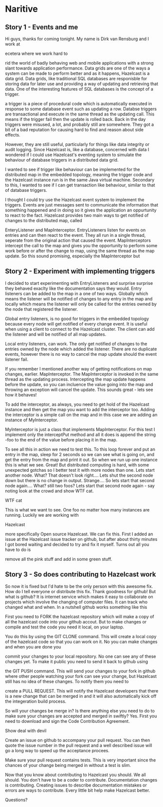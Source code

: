 # Naritive 
## Story 1 - Events and me
Hi guys, thanks for coming tonight. My name is Dirk van Rensburg and I work at 

ecetera where we work hard to 

rid the world of badly behaving web and mobile applications with a strong slant towards application performance. Data grids are one of the ways a system can be made to perform better and as it happens, Hazelcast is a data grid. Data grids, like traditional SQL databases are responisble for storing data for later use and providing a way of updating and retrieving that data. One of the interesting features of SQL databases is the concept of a trigger.

a trigger is a piece of procedural code which is automatically executed in response to some database event such as updating a row. Databse triggers are transactional and execute in the same thread as the updating call. This means if the trigger fail then the update is rolled back. Back in the day triggers were misused, a lot, and probably still are somewhere. They got a bit of a bad reputation for causing hard to find and reason about side effects. 

However, they are still useful, particularly for things like data integrity or audit logging. Since Hazelcast is, like a database, concerned with data I wondered if I could use Hazelcast's eventing system to simulate the behaviour of database triggers in a distributed data grid. 

I wanted to see if trigger like behaviour can be implemented for the distributed map in the embedded topology, meaning the trigger code and the Hazelcast instance run is in the same Java virtual machine. Secondary to this, I wanted to see if I can get transaction like behaviour, similar to that of database triggers.

I thought I could try use the Hazelcast event system to implement the triggers. Events are just messages sent to communicate the information that something happened and in doing so it gives the application an oppurtunity to react to the fact. Hazelcast provides two main ways to get notified of changes to the distributed map, called 

EnteryListener and MapInterceptor. EntryListeners listen for events on entries and can then react to the event. They all run in a single thread, seperate from the original action that caused the event. MapInterceptors intercept the call to the map and gives you the opportunity to perform some work before or after the change to map, using the same thread as the map update. So this sound promising, especially the MapInterceptor but

## Story 2 - Experiment with implementing triggers

I decided to start experimenting with EntryListeners and surprise surprise they behaved exaclty like the documentation says they would. Entry listeners can be added to the map in a one of two ways. Globally which means the listener will be notified of changes to any entry in the map and locally which means the listener will only be called for the entries owned by the node that registered the listener. 

Global entry listeners, is no good for triggers in the embedded topology because every node will get notified of every change event. It is useful when using a client to connect to the Hazelcast cluster. The client can add the listener and will be notified of all map updates.

Local entry listeners, can work. The only get notified of changes to the entries owned by the node which added the listener. There are no duplicate events, however there is no way to cancel the map update should the event listener fail.

If you remember I mentioned another way of getting notifications on map changes, earlier. MapInterceptor. The MapInterceptor is invoked in the same thread as the updating process. Intercepting the map update happens before the update, so you can incluence the value going into the map and throwing an exception will cancel the update. This sounds great - lets see how it behaves!

To add the interceptor, as always, you need to get hold of the Hazelcast instance and then get the map you want to add the interceptor too. Adding the interceptor is a simple call on the map and in this case we are adding an instance of MyInterceptor.

MyInterceptor is just a class that implements MapInterceptor. For this test I implement only the interceptPut method and all it does is append the string -foo to the end of the value before placing it in the map.

To see all this in action we need to test this. To this loop forever and put an entry in the map, sleep for 2 seconds so we can see what is going on, and get the entry from the map and print it out. So when we run up one instance this is what we see. Great! But distributed computing is hard, with some unexpected gotchas so I better test it with more nodes than one. Lets start another node. What? That doesn't look right.... Lets shut the second node down but there is no change in output. Strange.... So lets start that second node again.... What? still two foos? Lets start that second node again - say noting look at the crowd and show WTF cat.

WTF cat

This is what we want to see. One foo no matter how many instances are running. Luckily we are working with 

Hazelcast

more specifically Open source Hazelcast. We can fix this. First I added an issue at the Hazelcast issue tracker on github, but after about thirty minutes I got bored waiting and decided to try and fix it myself. Turns out all you have to do is

remove all the pink stuff and add in some green stuff.

## Story 3 - So does contributing to Hazelcast work

So now it is fixed but I'd hate to be the only person with this awesome fix. How do I tell everyone or distribute this fix. Thank goodness for github! But what is github? It is internet service which makes it easy to collaborate on projects which involve the changing of computer files. It can track who changed what and when. In a nutshell github works something like this

First you need to FORK the hazelcast repository which will make a copy of all the hazelcast code into your github accout. But to make changes or compile and test the code you need it local, on your laptop. 

You do this by using the GIT CLONE command. This will create a local copy of the hazelcast code so that you can work on it. No you can make changes and when you are done you

commit your changes to your local repository. No one can see any of these changes yet. To make it public you need to send it back to github using 

the GIT PUSH command. This will send your changes to your fork in github where other people watching your fork can see your change, but Hazelcast still has no idea of these changes. To notify them you need to

create a PULL REQUEST. This will notify the Hazelcast developers that there is a new change that can be merged in and it will also automatically kick off the integeration build process. 

So will your changes be merge in? Is there anything else you need to do to make sure your changes are accepted and merged in swiftly? Yes. First you need to download and sign the Code Contribution Agreement.

Show deal with devil

Create an issue on github to accompany your pull request. You can then quote the issue number in the pull request and a well described issue will go a long way to speed up the acceptance procees.

Make sure your pull request contains tests. This is very important since the chances of your change being merged in without a test is slim.

Now that you know about contributing to Hazelcast you should. We all should. You don't have to be a coder to contribute. Documentation changes is contributing. Creating issues to describe documentation mistakes or errors are ways to contribute. Every little bit help make Hazelcast better.

Questions?







